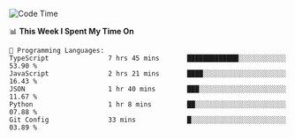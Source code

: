 <!--START_SECTION:waka-->
![Code Time](http://img.shields.io/badge/Code%20Time-1%2C052%20hrs%202%20mins-blue)

📊 **This Week I Spent My Time On** 

```text
💬 Programming Languages: 
TypeScript               7 hrs 45 mins       █████████████░░░░░░░░░░░░   53.90 % 
JavaScript               2 hrs 21 mins       ████░░░░░░░░░░░░░░░░░░░░░   16.43 % 
JSON                     1 hr 40 mins        ███░░░░░░░░░░░░░░░░░░░░░░   11.67 % 
Python                   1 hr 8 mins         ██░░░░░░░░░░░░░░░░░░░░░░░   07.88 % 
Git Config               33 mins             █░░░░░░░░░░░░░░░░░░░░░░░░   03.89 % 
```


<!--END_SECTION:waka-->